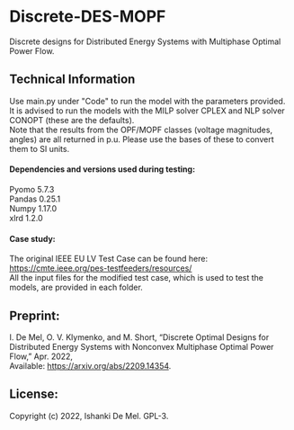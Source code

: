 # Discrete-DES-MOPF
 Discrete designs for Distributed Energy Systems with Multiphase Optimal Power Flow.
 
## Technical Information
Use main.py under "Code" to run the model with the parameters provided. 
\
It is advised to run the models with the MILP solver CPLEX and NLP solver CONOPT (these are the defaults). 
\
Note that the results from the OPF/MOPF classes (voltage magnitudes, angles)
are all returned in p.u. Please use the bases of these to convert them to SI units. 

#### Dependencies and versions used during testing:
Pyomo 5.7.3  \
Pandas 0.25.1 \
Numpy 1.17.0 \
xlrd 1.2.0  

#### Case study:
The original IEEE EU LV Test Case can be found here: 
\
https://cmte.ieee.org/pes-testfeeders/resources/
\
All the input files for the modified test case, which is used to test the models, are provided in each folder. 

## Preprint:
I. De Mel, O. V. Klymenko, and M. Short, “Discrete Optimal Designs for Distributed Energy Systems with Nonconvex Multiphase Optimal Power Flow,” Apr. 2022, 
\
Available: https://arxiv.org/abs/2209.14354.

## License:
Copyright (c) 2022, Ishanki De Mel. GPL-3.

